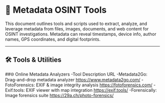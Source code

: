 # 🧾 Metadata OSINT Tools

This document outlines tools and scripts used to extract, analyze, and leverage metadata from files, images, documents, and web content for OSINT investigations. Metadata can reveal timestamps, device info, author names, GPS coordinates, and digital footprints.

---

## 🛠️ Tools & Utilities

##🌐 Online Metadata Analyzers
-Tool	Description	URL
-Metadata2Go:	Drag-and-drop metadata analyzer	https://www.metadata2go.com/
-FotoForensics:	EXIF & image integrity analysis	https://fotoforensics.com/
-Exif.tools:	EXIF viewer with map integration	https://exif.tools/
-Forensically:	Image forensics suite	https://29a.ch/photo-forensics/
